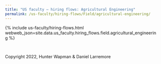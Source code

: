 ```yaml
---
title: "US faculty — hiring flows: Agricultural Engineering"
permalink: /us-faculty/hiring-flows/Field/agricultural-engineering/
---
```


{% include us-faculty/hiring-flows.html webweb_json=site.data.us_faculty.hiring_flows.field.agricultural_engineering %}

<br>

Copyright 2022, Hunter Wapman & Daniel Larremore